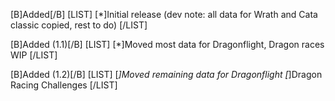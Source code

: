 [B]Added[/B]
[LIST]
[*]Initial release (dev note: all data for Wrath and Cata classic copied, rest to do)
[/LIST]

[B]Added (1.1)[/B]
[LIST]
[*]Moved most data for Dragonflight, Dragon races WIP
[/LIST]

[B]Added (1.2)[/B]
[LIST]
[*]Moved remaining data for Dragonflight
[*]Dragon Racing Challenges
[/LIST]